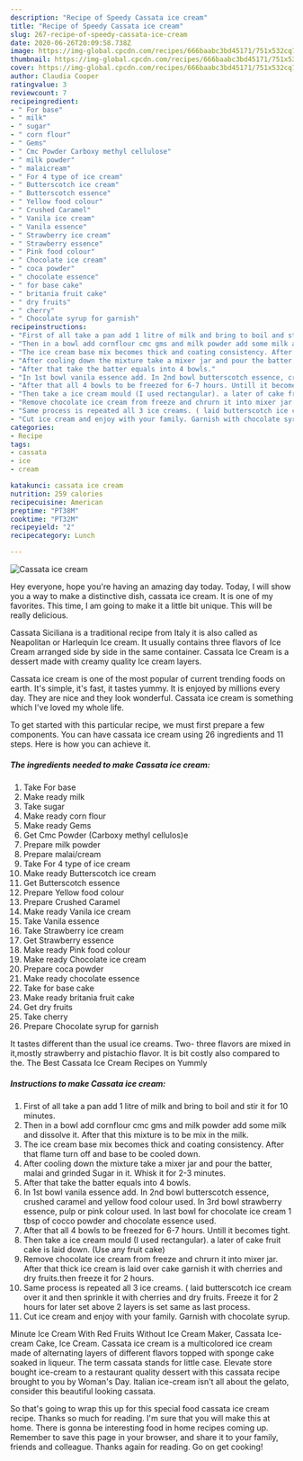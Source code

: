 ```yaml
---
description: "Recipe of Speedy Cassata ice cream"
title: "Recipe of Speedy Cassata ice cream"
slug: 267-recipe-of-speedy-cassata-ice-cream
date: 2020-06-26T20:09:58.738Z
image: https://img-global.cpcdn.com/recipes/666baabc3bd45171/751x532cq70/cassata-ice-cream-recipe-main-photo.jpg
thumbnail: https://img-global.cpcdn.com/recipes/666baabc3bd45171/751x532cq70/cassata-ice-cream-recipe-main-photo.jpg
cover: https://img-global.cpcdn.com/recipes/666baabc3bd45171/751x532cq70/cassata-ice-cream-recipe-main-photo.jpg
author: Claudia Cooper
ratingvalue: 3
reviewcount: 7
recipeingredient:
- " For base"
- " milk"
- " sugar"
- " corn flour"
- " Gems"
- " Cmc Powder Carboxy methyl cellulose"
- " milk powder"
- " malaicream"
- " For 4 type of ice cream"
- " Butterscotch ice cream"
- " Butterscotch essence"
- " Yellow food colour"
- " Crushed Caramel"
- " Vanila ice cream"
- " Vanila essence"
- " Strawberry ice cream"
- " Strawberry essence"
- " Pink food colour"
- " Chocolate ice cream"
- " coca powder"
- " chocolate essence"
- " for base cake"
- " britania fruit cake"
- " dry fruits"
- " cherry"
- " Chocolate syrup for garnish"
recipeinstructions:
- "First of all take a pan add 1 litre of milk and bring to boil and stir it for 10 minutes."
- "Then in a bowl add cornflour cmc gms and milk powder add some milk and dissolve it. After that this mixture is to be mix in the milk."
- "The ice cream base mix becomes thick and coating consistency. After that flame turn off and base to be cooled down."
- "After cooling down the mixture take a mixer jar and pour the batter, malai and grinded Sugar in it. Whisk it for 2-3 minutes."
- "After that take the batter equals into 4 bowls."
- "In 1st bowl vanila essence add. In 2nd bowl butterscotch essence, crushed caramel and yellow food colour used. In 3rd bowl strawberry essence, pulp or pink colour used. In last bowl for chocolate ice cream 1 tbsp of cocco powder and chocolate essence used."
- "After that all 4 bowls to be freezed for 6-7 hours. Untill it becomes tight."
- "Then take a ice cream mould (I used rectangular). a later of cake fruit cake is laid down. (Use any fruit cake)"
- "Remove chocolate ice cream from freeze and chrurn it into mixer jar. After that thick ice cream is laid over cake garnish it with cherries and dry fruits.then freeze it for 2 hours."
- "Same process is repeated all 3 ice creams. ( laid butterscotch ice cream over it and then sprinkle it with cherries and dry fruits. Freeze it for 2 hours for later set above 2 layers is set same as last process."
- "Cut ice cream and enjoy with your family. Garnish with chocolate syrup."
categories:
- Recipe
tags:
- cassata
- ice
- cream

katakunci: cassata ice cream 
nutrition: 259 calories
recipecuisine: American
preptime: "PT38M"
cooktime: "PT32M"
recipeyield: "2"
recipecategory: Lunch

---
```



![Cassata ice cream](https://img-global.cpcdn.com/recipes/666baabc3bd45171/751x532cq70/cassata-ice-cream-recipe-main-photo.jpg)

Hey everyone, hope you're having an amazing day today. Today, I will show you a way to make a distinctive dish, cassata ice cream. It is one of my favorites. This time, I am going to make it a little bit unique. This will be really delicious.

Cassata Siciliana is a traditional recipe from Italy it is also called as Neapolitan or Harlequin Ice cream. It usually contains three flavors of Ice Cream arranged side by side in the same container. Cassata Ice Cream is a dessert made with creamy quality Ice cream layers.

Cassata ice cream is one of the most popular of current trending foods on earth. It's simple, it's fast, it tastes yummy. It is enjoyed by millions every day. They are nice and they look wonderful. Cassata ice cream is something which I've loved my whole life.


To get started with this particular recipe, we must first prepare a few components. You can have cassata ice cream using 26 ingredients and 11 steps. Here is how you can achieve it.

<!--inarticleads1-->

##### The ingredients needed to make Cassata ice cream:

1. Take  For base
1. Make ready  milk
1. Take  sugar
1. Make ready  corn flour
1. Make ready  Gems
1. Get  Cmc Powder (Carboxy methyl cellulos)e
1. Prepare  milk powder
1. Prepare  malai/cream
1. Take  For 4 type of ice cream
1. Make ready  Butterscotch ice cream
1. Get  Butterscotch essence
1. Prepare  Yellow food colour
1. Prepare  Crushed Caramel
1. Make ready  Vanila ice cream
1. Take  Vanila essence
1. Take  Strawberry ice cream
1. Get  Strawberry essence
1. Make ready  Pink food colour
1. Make ready  Chocolate ice cream
1. Prepare  coca powder
1. Make ready  chocolate essence
1. Take  for base cake
1. Make ready  britania fruit cake
1. Get  dry fruits
1. Take  cherry
1. Prepare  Chocolate syrup for garnish


It tastes different than the usual ice creams. Two- three flavors are mixed in it,mostly strawberry and pistachio flavor. It is bit costly also compared to the. The Best Cassata Ice Cream Recipes on Yummly 

<!--inarticleads2-->

##### Instructions to make Cassata ice cream:

1. First of all take a pan add 1 litre of milk and bring to boil and stir it for 10 minutes.
1. Then in a bowl add cornflour cmc gms and milk powder add some milk and dissolve it. After that this mixture is to be mix in the milk.
1. The ice cream base mix becomes thick and coating consistency. After that flame turn off and base to be cooled down.
1. After cooling down the mixture take a mixer jar and pour the batter, malai and grinded Sugar in it. Whisk it for 2-3 minutes.
1. After that take the batter equals into 4 bowls.
1. In 1st bowl vanila essence add. In 2nd bowl butterscotch essence, crushed caramel and yellow food colour used. In 3rd bowl strawberry essence, pulp or pink colour used. In last bowl for chocolate ice cream 1 tbsp of cocco powder and chocolate essence used.
1. After that all 4 bowls to be freezed for 6-7 hours. Untill it becomes tight.
1. Then take a ice cream mould (I used rectangular). a later of cake fruit cake is laid down. (Use any fruit cake)
1. Remove chocolate ice cream from freeze and chrurn it into mixer jar. After that thick ice cream is laid over cake garnish it with cherries and dry fruits.then freeze it for 2 hours.
1. Same process is repeated all 3 ice creams. ( laid butterscotch ice cream over it and then sprinkle it with cherries and dry fruits. Freeze it for 2 hours for later set above 2 layers is set same as last process.
1. Cut ice cream and enjoy with your family. Garnish with chocolate syrup.


Minute Ice Cream With Red Fruits Without Ice Cream Maker, Cassata Ice-cream Cake, Ice Cream. Cassata ice cream is a multicolored ice cream made of alternating layers of different flavors topped with sponge cake soaked in liqueur. The term cassata stands for little case. Elevate store bought ice-cream to a restaurant quality dessert with this cassata recipe brought to you by Woman&#39;s Day. Italian ice-cream isn&#39;t all about the gelato, consider this beautiful looking cassata. 

So that's going to wrap this up for this special food cassata ice cream recipe. Thanks so much for reading. I'm sure that you will make this at home. There is gonna be interesting food in home recipes coming up. Remember to save this page in your browser, and share it to your family, friends and colleague. Thanks again for reading. Go on get cooking!

